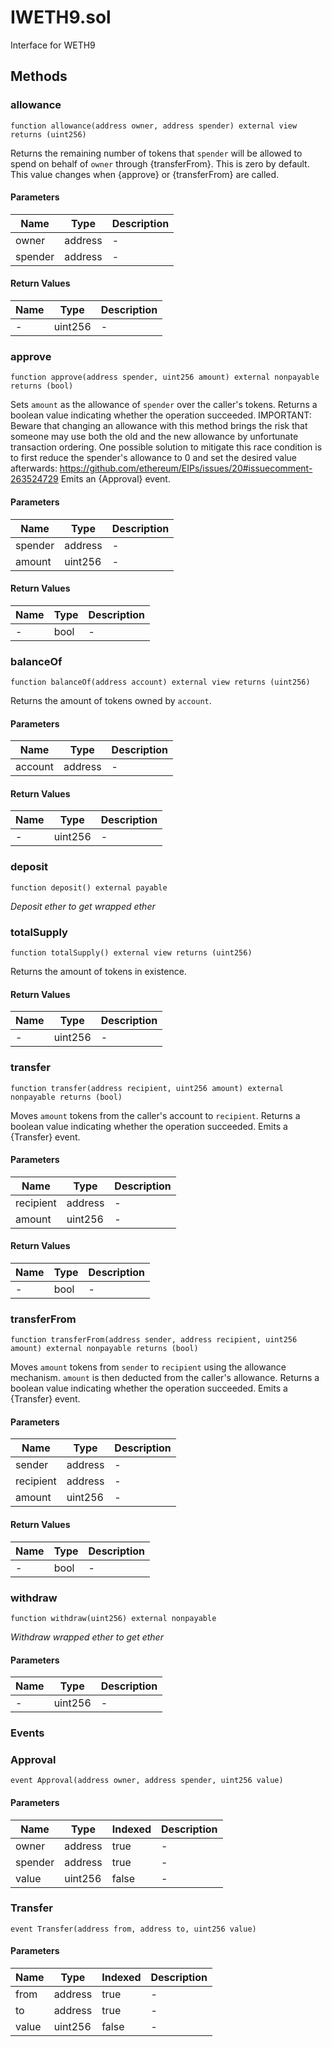 
# IWETH9.sol

    
Interface for WETH9

    
## Methods
### allowance
```solidity
function allowance(address owner, address spender) external view returns (uint256)
```

            
Returns the remaining number of tokens that `spender` will be allowed to spend on behalf of `owner` through {transferFrom}. This is zero by default. This value changes when {approve} or {transferFrom} are called.

            
#### Parameters

| Name | Type | Description |
|---|---|---|
| owner | address | - |
| spender | address | - |

#### Return Values

| Name | Type | Description |
|---|---|---|
| - | uint256 | - |

### approve
```solidity
function approve(address spender, uint256 amount) external nonpayable returns (bool)
```

            
Sets `amount` as the allowance of `spender` over the caller's tokens. Returns a boolean value indicating whether the operation succeeded. IMPORTANT: Beware that changing an allowance with this method brings the risk that someone may use both the old and the new allowance by unfortunate transaction ordering. One possible solution to mitigate this race condition is to first reduce the spender's allowance to 0 and set the desired value afterwards: https://github.com/ethereum/EIPs/issues/20#issuecomment-263524729 Emits an {Approval} event.

            
#### Parameters

| Name | Type | Description |
|---|---|---|
| spender | address | - |
| amount | uint256 | - |

#### Return Values

| Name | Type | Description |
|---|---|---|
| - | bool | - |

### balanceOf
```solidity
function balanceOf(address account) external view returns (uint256)
```

            
Returns the amount of tokens owned by `account`.

            
#### Parameters

| Name | Type | Description |
|---|---|---|
| account | address | - |

#### Return Values

| Name | Type | Description |
|---|---|---|
| - | uint256 | - |

### deposit
```solidity
function deposit() external payable
```

            

            
*Deposit ether to get wrapped ether*
### totalSupply
```solidity
function totalSupply() external view returns (uint256)
```

            
Returns the amount of tokens in existence.

            
#### Return Values

| Name | Type | Description |
|---|---|---|
| - | uint256 | - |

### transfer
```solidity
function transfer(address recipient, uint256 amount) external nonpayable returns (bool)
```

            
Moves `amount` tokens from the caller's account to `recipient`. Returns a boolean value indicating whether the operation succeeded. Emits a {Transfer} event.

            
#### Parameters

| Name | Type | Description |
|---|---|---|
| recipient | address | - |
| amount | uint256 | - |

#### Return Values

| Name | Type | Description |
|---|---|---|
| - | bool | - |

### transferFrom
```solidity
function transferFrom(address sender, address recipient, uint256 amount) external nonpayable returns (bool)
```

            
Moves `amount` tokens from `sender` to `recipient` using the allowance mechanism. `amount` is then deducted from the caller's allowance. Returns a boolean value indicating whether the operation succeeded. Emits a {Transfer} event.

            
#### Parameters

| Name | Type | Description |
|---|---|---|
| sender | address | - |
| recipient | address | - |
| amount | uint256 | - |

#### Return Values

| Name | Type | Description |
|---|---|---|
| - | bool | - |

### withdraw
```solidity
function withdraw(uint256) external nonpayable
```

            

            
*Withdraw wrapped ether to get ether*
#### Parameters

| Name | Type | Description |
|---|---|---|
| - | uint256 | - |

### Events
### Approval
```solidity
event Approval(address owner, address spender, uint256 value)
```

            

            
#### Parameters

| Name | Type | Indexed | Description |
|---|---|---|---|
| owner | address |true| - |
| spender | address |true| - |
| value | uint256 |false| - |

### Transfer
```solidity
event Transfer(address from, address to, uint256 value)
```

            

            
#### Parameters

| Name | Type | Indexed | Description |
|---|---|---|---|
| from | address |true| - |
| to | address |true| - |
| value | uint256 |false| - |



